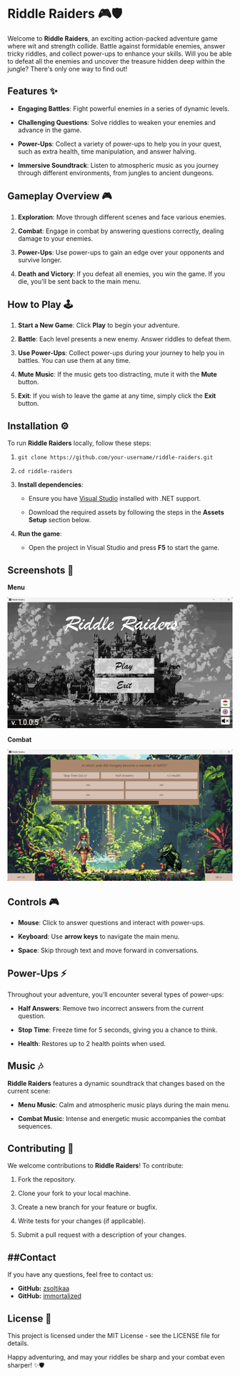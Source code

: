 Riddle Raiders 🎮🛡️
====================

Welcome to **Riddle Raiders**, an exciting action-packed adventure game where wit and strength collide. Battle against formidable enemies, answer tricky riddles, and collect power-ups to enhance your skills. Will you be able to defeat all the enemies and uncover the treasure hidden deep within the jungle? There's only one way to find out!


Features ✨
----------

*   **Engaging Battles**: Fight powerful enemies in a series of dynamic levels.
    
*   **Challenging Questions**: Solve riddles to weaken your enemies and advance in the game.
    
*   **Power-Ups**: Collect a variety of power-ups to help you in your quest, such as extra health, time manipulation, and answer halving.
    
*   **Immersive Soundtrack**: Listen to atmospheric music as you journey through different environments, from jungles to ancient dungeons.

        
Gameplay Overview 🎮
--------------------

1.  **Exploration**: Move through different scenes and face various enemies.
    
2.  **Combat**: Engage in combat by answering questions correctly, dealing damage to your enemies.
    
3.  **Power-Ups**: Use power-ups to gain an edge over your opponents and survive longer.
    
4.  **Death and Victory**: If you defeat all enemies, you win the game. If you die, you'll be sent back to the main menu.
    

How to Play 🕹️
---------------

1.  **Start a New Game**: Click **Play** to begin your adventure.
    
2.  **Battle**: Each level presents a new enemy. Answer riddles to defeat them.
    
3.  **Use Power-Ups**: Collect power-ups during your journey to help you in battles. You can use them at any time.
    
4.  **Mute Music**: If the music gets too distracting, mute it with the **Mute** button.
    
5.  **Exit**: If you wish to leave the game at any time, simply click the **Exit** button.
    

Installation ⚙️
---------------

To run **Riddle Raiders** locally, follow these steps:

1.  `git clone https://github.com/your-username/riddle-raiders.git`
    
2.  `cd riddle-raiders`
    
3.  **Install dependencies**:
    
    *   Ensure you have [Visual Studio](https://visualstudio.microsoft.com/) installed with .NET support.
        
    *   Download the required assets by following the steps in the **Assets Setup** section below.
        
4.  **Run the game**:
    
    *   Open the project in Visual Studio and press **F5** to start the game.
        

Screenshots 📸
--------------

**Menu**

![](https://github.com/zsoltikaa/RiddleRaiders/blob/master/Screenshots/menu.png)

**Combat**

![](https://github.com/zsoltikaa/RiddleRaiders/blob/master/Screenshots/combat.png)


Controls 🎮
-----------

*   **Mouse**: Click to answer questions and interact with power-ups.
    
*   **Keyboard**: Use **arrow keys** to navigate the main menu.
    
*   **Space**: Skip through text and move forward in conversations.
    

Power-Ups ⚡
-----------

Throughout your adventure, you’ll encounter several types of power-ups:

*   **Half Answers**: Remove two incorrect answers from the current question.
    
*   **Stop Time**: Freeze time for 5 seconds, giving you a chance to think.
    
*   **Health**: Restores up to 2 health points when used.
    

Music 🎶
--------

**Riddle Raiders** features a dynamic soundtrack that changes based on the current scene:

*   **Menu Music**: Calm and atmospheric music plays during the main menu.
    
*   **Combat Music**: Intense and energetic music accompanies the combat sequences.

    
Contributing 🤝
---------------

We welcome contributions to **Riddle Raiders**! To contribute:

1.  Fork the repository.
    
2.  Clone your fork to your local machine.
    
3.  Create a new branch for your feature or bugfix.
    
4.  Write tests for your changes (if applicable).
    
5.  Submit a pull request with a description of your changes.

##Contact
-----------

If you have any questions, feel free to contact us:

- **GitHub:** [zsoltikaa](https://github.com/zsoltikaa)
- **GitHub:** [immortalized](https://github.com/immortalized)


License 📄
----------

This project is licensed under the MIT License - see the LICENSE file for details.

Happy adventuring, and may your riddles be sharp and your combat even sharper! ✨🛡️
